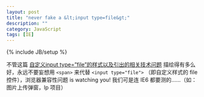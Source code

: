 ```yaml
---
layout: post
title: "never fake a &lt;input type=file&gt;"
description: ""
category: JavaScript
tags: [IE]
---
```

{% include JB/setup %}

不管这篇 [自定义input type=”file”的样式以及引出的相关技术问题](http://www.haojii.com/2011/04/jquery-change-event-to-input-file-on-ie) 描绘得有多么好，永远不要妄想用 `<span>` 来代替 `<input type="file">` （即自定义样式的 file 控件），浏览器兼容性问题 is watching you! 我们可是连 IE6 都要测的……（如：图片上传弹窗，lp 项目）